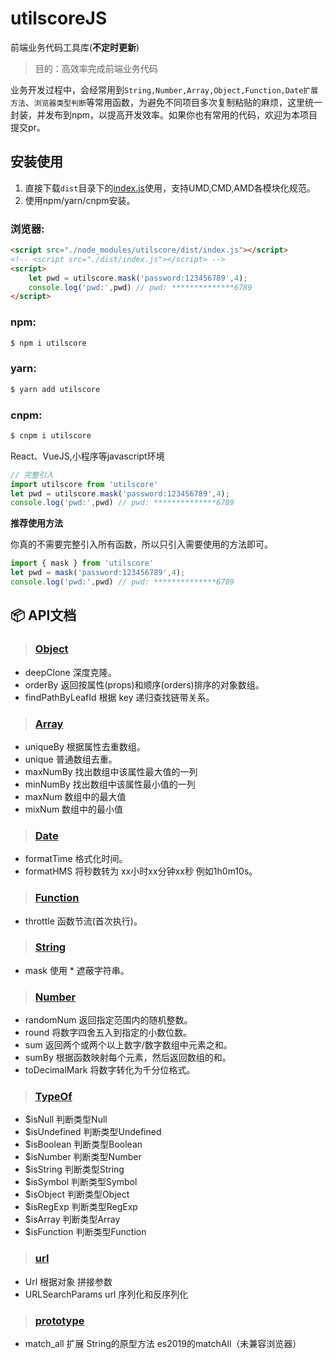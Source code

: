 # utilscoreJS

前端业务代码工具库(**不定时更新**)


> 目的：高效率完成前端业务代码

业务开发过程中，会经常用到`String,Number,Array,Object,Function,Date扩展方法`、`浏览器类型判断`等常用函数，为避免不同项目多次复制粘贴的麻烦，这里统一封装，并发布到npm，以提高开发效率。如果你也有常用的代码，欢迎为本项目提交pr。

## 安装使用

1. 直接下载`dist`目录下的[index.js](https://github.com/cgxqd/utilscore/blob/master/dist/index.js)使用，支持UMD,CMD,AMD各模块化规范。
2. 使用npm/yarn/cnpm安装。

### 浏览器:
``` html
<script src="./node_modules/utilscore/dist/index.js"></script>
<!-- <script src="./dist/index.js"></script> -->
<script>
	let pwd = utilscore.mask('password:123456789',4);
	console.log('pwd:',pwd) // pwd: **************6789
</script>
```

### npm:
``` bash
$ npm i utilscore
```
### yarn:
``` bash
$ yarn add utilscore
```
### cnpm:
``` bash
$ cnpm i utilscore
```

React、VueJS,小程序等javascript环境

``` javascript
// 完整引入
import utilscore from 'utilscore'
let pwd = utilscore.mask('password:123456789',4);
console.log('pwd:',pwd) // pwd: **************6789
```

**推荐使用方法**

你真的不需要完整引入所有函数，所以只引入需要使用的方法即可。
``` javascript
import { mask } from 'utilscore'
let pwd = mask('password:123456789',4);
console.log('pwd:',pwd) // pwd: **************6789
```
## :package:  API文档

> ###  [Object](https://github.com/cgxqd/utilscore/blob/master/libs/object.js)

- deepClone 深度克隆。
- orderBy 	返回按属性(props)和顺序(orders)排序的对象数组。
- findPathByLeafId 根据 key 递归查找链带关系。

> ###  [Array](https://github.com/cgxqd/utilscore/blob/master/libs/array.js)

- uniqueBy 	根据属性去重数组。
- unique	普通数组去重。
- maxNumBy 	找出数组中该属性最大值的一列
- minNumBy 	找出数组中该属性最小值的一列
- maxNum 	数组中的最大值
- mixNum 	数组中的最小值

> ###  [Date](https://github.com/cgxqd/utilscore/blob/master/libs/date.js)

- formatTime 格式化时间。
- formatHMS 将秒数转为 xx小时xx分钟xx秒 例如1h0m10s。

> ###  [Function](https://github.com/cgxqd/utilscore/blob/master/libs/function.js)

- throttle 函数节流(首次执行)。

> ###  [String](https://github.com/cgxqd/utilscore/blob/master/libs/string.js)

- mask 使用 * 遮蔽字符串。

> ###  [Number](https://github.com/cgxqd/utilscore/blob/master/libs/number.js)

- randomNum 返回指定范围内的随机整数。
- round 将数字四舍五入到指定的小数位数。
- sum 返回两个或两个以上数字/数字数组中元素之和。
- sumBy 根据函数映射每个元素，然后返回数组的和。
- toDecimalMark 将数字转化为千分位格式。

> ###  [TypeOf](https://github.com/cgxqd/utilscore/blob/master/libs/types.js)

- $isNull 判断类型Null
- $isUndefined 判断类型Undefined
- $isBoolean 判断类型Boolean
- $isNumber 判断类型Number
- $isString 判断类型String
- $isSymbol 判断类型Symbol
- $isObject 判断类型Object
- $isRegExp 判断类型RegExp
- $isArray 判断类型Array
- $isFunction 判断类型Function

> ###  [url](https://github.com/cgxqd/utilscore/blob/master/libs/url.js)

- Url 根据对象 拼接参数
- URLSearchParams url 序列化和反序列化

> ###  [prototype](https://github.com/cgxqd/utilscore/blob/master/libs/prototype.js)

- match_all 扩展 String的原型方法 es2019的matchAll（未兼容浏览器）

